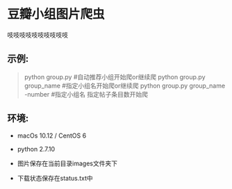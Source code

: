 # 豆瓣小组图片爬虫
吱吱吱吱吱吱吱吱吱吱 
## 示例:

>  python group.py #自动推荐小组开始爬or继续爬
>  python group.py group_name #指定小组名开始爬or继续爬
>  python group.py  group_name -number #指定小组名 指定帖子条目数开始爬

## 环境:
- macOs  10.12 / CentOS 6
- python 2.7.10

- 图片保存在当前目录images文件夹下
- 下载状态保存在status.txt中

